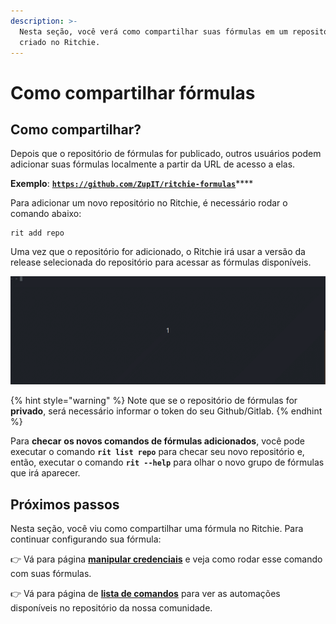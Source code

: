 ```yaml
---
description: >-
  Nesta seção, você verá como compartilhar suas fórmulas em um repositório já
  criado no Ritchie.
---
```


# Como compartilhar fórmulas

## Como compartilhar?

Depois que o repositório de fórmulas for publicado, outros usuários podem adicionar suas fórmulas localmente a partir da URL de acesso a elas. 

**Exemplo**: [**`https://github.com/ZupIT/ritchie-formulas`**](https://github.com/ZupIT/ritchie-formulas)\*\*\*\*

Para adicionar um novo repositório no Ritchie, é necessário rodar o comando abaixo: 

```text
rit add repo
```

Uma vez que o repositório for adicionado, o Ritchie irá  usar a versão da release selecionada do repositório para acessar as fórmulas disponíveis.

![rit add repo command demonstration](../.gitbook/assets/rit-add-repo-3.gif)

{% hint style="warning" %}
Note que se o repositório de fórmulas for **privado**, será necessário informar o token do seu Github/Gitlab. 
{% endhint %}

Para **checar** **os novos comandos de fórmulas adicionados**, você pode executar o comando **`rit list repo`** para checar seu novo repositório e, então, executar o comando **`rit --help`** para olhar o novo grupo de fórmulas que irá aparecer.

## Próximos passos 

Nesta seção, você viu como compartilhar uma fórmula no Ritchie. Para continuar configurando sua fórmula:

👉 Vá para página [**manipular credenciais**](lista-de-comandos.md) e veja como rodar esse comando com suas fórmulas.

👉 Vá para página de [**lista de comandos**](../reference/lista-de-comandos-1.md) para ver as automações disponíveis no repositório da nossa comunidade. 

